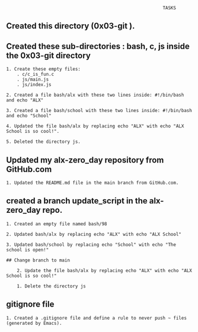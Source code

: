                                                                TASKS

## Created this directory (0x03-git ).

## Created these sub-directories : bash, c, js inside the 0x03-git directory
	
	1. Create these empty files:
		. c/c_is_fun.c
		. js/main.js
		. js/index.js

	2. Created a file bash/alx with these two lines inside: #!/bin/bash and echo "ALX"

	3. Created a file bash/school with these two lines inside: #!/bin/bash and echo "School"

	4. Updated the file bash/alx by replacing echo "ALX" with echo "ALX School is so cool!".
	
	5. Deleted the directory js.
	
## Updated my alx-zero_day repository from GitHub.com

	1. Updated the README.md file in the main branch from GitHub.com.


## created a branch update_script in the alx-zero_day repo.

	
	1. Created an empty file named bash/98

	2. Updated bash/alx by replacing echo "ALX" with echo "ALX School"

	3. Updated bash/school by replacing echo "School" with echo "The school is open!"

	## Change branch to main

		2. Update the file bash/alx by replacing echo "ALX" with echo "ALX School is so cool!"

		1. Delete the directory js

## gitignore file
	1. Created a .gitignore file and define a rule to never push ~ files (generated by Emacs). 
